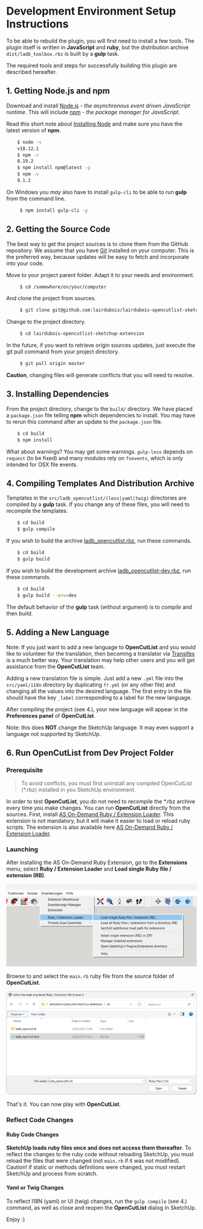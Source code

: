 # Development Environment Setup Instructions

To be able to rebuild the plugin, you will first need to install a few tools. The plugin itself is written in **JavaScript** and **ruby**, but the distribution archive `dist/ladb_toolbox.rbz` is built by a **gulp** task.

The required tools and steps for successfully building this plugin are described hereafter.

## 1. Getting **Node.js** and **npm**

Download and install [Node.js](https://nodejs.org/en/download/) - *the asynchronous event driven JavaScript runtime*. This will include [npm](https://www.npmjs.com/) - *the package manager for JavaScript*.

Read this short note about [Installing Node](https://docs.npmjs.com/getting-started/installing-node) and make sure you have the latest version of **npm**.

``` bash
    $ node -v
    v18.12.1
    $ npm -v
    8.19.2
    $ npm install npm@latest -g
    $ npm -v
    9.1.2
```

On Windows you *may* also have to install `gulp-cli` to be able to run **gulp** from the command line.

``` bash
     $ npm install gulp-cli -g
```

## 2. Getting the Source Code

The best way to get the project sources is to clone them from the GitHub repository. We assume that you have [Git](https://git-scm.com/) installed on your computer.
This is the preferred way, because updates will be easy to fetch and incorporate into your code.

Move to your project parent folder. Adapt it to your needs and environment.

``` bash
     $ cd /somewhere/on/your/computer
```

And clone the project from sources.

``` bash
     $ git clone git@github.com:lairdubois/lairdubois-opencutlist-sketchup-extension.git
```

Change to the project directory.

``` bash
     $ cd lairdubois-opencutlist-sketchup-extension
```

In the future, if you want to retrieve origin sources updates, just execute the git pull command from your project directory.

``` bash
     $ git pull origin master
```

**Caution**, changing files will generate conflicts that you will need to resolve.

## 3. Installing Dependencies

From the project directory, change to the `build/` directory. We have placed a `package.json` file telling **npm** which dependencies to install. You may have to rerun this command after an update to the `package.json` file.

``` bash
    $ cd build
    $ npm install
```
What about warnings? You may get some warnings. `gulp-less` depends on `request` (to be fixed) and many modules rely on `fsevents`, which is only intended for OSX file events.

## 4. Compiling Templates And Distribution Archive

Templates in the `src/ladb_opencutlist/(less|yaml|twig)` directories are compiled by a **gulp** task. If you change any of these files, you will need to recompile the templates.

``` bash
    $ cd build
    $ gulp compile
```

If you wish to build the archive [ladb_opencutlist.rbz](../dist/ladb_opencutlist.rbz), run these commands.

``` bash
    $ cd build
    $ gulp build
```

If you wish to build the development archive [ladb_opencutlist-dev.rbz](../dist/ladb_opencutlist-dev.rbz), run these commands.

``` bash
    $ cd build
    $ gulp build --env=dev
```

The default behavior of the **gulp** task (without argument) is to *compile* and then *build*.

## 5. Adding a New Language

Note: If you just want to add a new language to **OpenCutList** and you would like to volunteer for the translation, then becoming a translator via [Transifex](https://www.transifex.com/opencutlist/opencutlist/) is a much better way. Your translation may help other users and you will get assistance from the **OpenCutList** team.

Adding a new translation file is simple. Just add a new `.yml` file into the `src/yaml/i18n` directory by duplicating `fr.yml` (or any other file) and changing all the values into the desired language.
The first entry in the file should have the key `_label` corresponding to a label for the new language.

After compiling the project (see 4.), your new language will appear in the **Preferences panel** of **OpenCutList**.

Note: this does **NOT** change the SketchUp language. It may even support a language not supported by SketchUp.

## 6. Run OpenCutList from Dev Project Folder

### Prerequisite

> To avoid conflicts, you must first uninstall any compiled OpenCutList (*.rbz) installed in you SketchUp environment.

In order to test **OpenCutList**, you do not need to recompile the *.rbz archive every time you make changes. You can run **OpenCutList** directly from the sources.
First, install [AS On-Demand Ruby / Extension Loader](https://alexschreyer.net/projects/plugin-loader-for-sketchup/). This extension is not mandatory, but it will make it easier to load or reload ruby scripts. The extension is also available here [AS On-Demand Ruby / Extension Loader](https://extensions.sketchup.com/extension/cebc698a-855a-4151-a6fd-c334cc2f1a5f/on-demand-ruby-extension-loader).

### Launching

After installing the AS On-Demand Ruby Extension, go to the **Extensions** menu, select **Ruby / Extension Loader** and **Load single Ruby file / extension (RB)**.

![AS On-Demand Ruby Extension Menu](img/capture-asmenu.png)

Browse to and select the `main.rb` ruby file from the source folder of **OpenCutList**.

![AS On-Demand Ruby Extension File](img/capture-asmain.png)

That's it. You can now play with **OpenCutList**.

### Reflect Code Changes

#### Ruby Code Changes

**SketchUp loads ruby files once and does not access them thereafter**. To reflect the changes to the ruby code without reloading SketchUp, you must reload the files that were changed (not `main.rb` if it was not modified).
Caution! if static or methods definitions were changed, you must restart SketchUp and process from scratch.

#### Yaml or Twig Changes

To reflect I18N (yaml) or UI (twig) changes, run the `gulp compile` (see 4.) command, as well as close and reopen the **OpenCutList** dialog in SketchUp.

Enjoy :)
